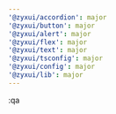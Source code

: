 ```yaml
---
'@zyxui/accordion': major
'@zyxui/button': major
'@zyxui/alert': major
'@zyxui/flex': major
'@zyxui/text': major
'@zyxui/tsconfig': major
'@zyxui/config': major
'@zyxui/lib': major
---
```


:qa
